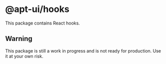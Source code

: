 # @apt-ui/hooks

This package contains React hooks.

## Warning

This package is still a work in progress and is not ready for production. Use it at your own risk.
